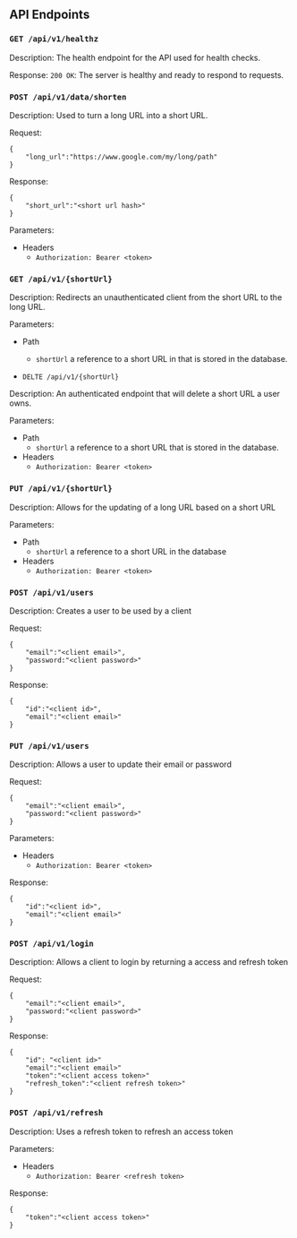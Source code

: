 ## API Endpoints

### `GET /api/v1/healthz` 
Description: The health endpoint for the API used for health checks.

Response:
`200 OK`: The server is healthy and ready to respond to requests.

### `POST /api/v1/data/shorten` 
Description: Used to turn a long URL into a short URL.

Request:
```
{
    "long_url":"https://www.google.com/my/long/path"
}
```

Response:
```
{
    "short_url":"<short url hash>"
}
```

Parameters:
- Headers
    - `Authorization: Bearer <token>`

### `GET /api/v1/{shortUrl}`
Description: Redirects an unauthenticated client from the short URL to the long URL.

Parameters: 
- Path 
    - `shortUrl` a reference to a short URL in that is stored in the database.     

- `DELTE /api/v1/{shortUrl}` 

Description: An authenticated endpoint that will delete a short URL a user owns.

Parameters:
- Path
    - `shortUrl` a reference to a short URL that is stored in the database.
- Headers
    - `Authorization: Bearer <token>`

### `PUT /api/v1/{shortUrl}`
Description: Allows for the updating of a long URL based on a short URL

Parameters:
- Path 
    - `shortUrl` a reference to a short URL in the database
- Headers
    - `Authorization: Bearer <token>`

### `POST /api/v1/users`
Description: Creates a user to be used by a client

Request:
```
{
    "email":"<client email>",
    "password:"<client password>"
}
```

Response:
```
{
    "id":"<client id>",
    "email":"<client email>"
}
```

### `PUT /api/v1/users`
Description: Allows a user to update their email or password

Request:
```
{
    "email":"<client email>",
    "password:"<client password>"
}
```

Parameters:
- Headers
    - `Authorization: Bearer <token>`

Response:
```
{
    "id":"<client id>",
    "email":"<client email>"
}
```

### `POST /api/v1/login`
Description: Allows a client to login by returning a access and refresh token

Request:
```
{
    "email":"<client email>",
    "password:"<client password>"
}
```

Response:
```
{
    "id": "<client id>"
    "email":"<client email>"
    "token":"<client access token>"
    "refresh_token":"<client refresh token>"
}
```
### `POST /api/v1/refresh`
Description: Uses a refresh token to refresh an access token 

Parameters:
- Headers
    - `Authorization: Bearer <refresh token>` 

Response:
```
{
    "token":"<client access token>"
}
```
